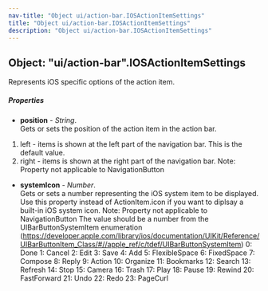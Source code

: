 ```yaml
---
nav-title: "Object ui/action-bar.IOSActionItemSettings"
title: "Object ui/action-bar.IOSActionItemSettings"
description: "Object ui/action-bar.IOSActionItemSettings"
---
```

## Object: "ui/action-bar".IOSActionItemSettings  
Represents iOS specific options of the action item.

##### Properties
 - **position** - _String_.    
  Gets or sets the position of the action item in the action bar.
 1. left - items is shown at the left part of the navigation bar. This is the default value.
 2. right - items is shown at the right part of the navigation bar.
Note: Property not applicable to NavigationButton
 - **systemIcon** - _Number_.    
  Gets or sets a number representing the iOS system item to be displayed.
Use this property instead of ActionItem.icon if you want to diplsay a built-in iOS system icon.
Note: Property not applicable to NavigationButton
The value should be a number from the UIBarButtonSystemItem enumeration
(https://developer.apple.com/library/ios/documentation/UIKit/Reference/UIBarButtonItem_Class/#//apple_ref/c/tdef/UIBarButtonSystemItem)
 0: Done
 1: Cancel
 2: Edit
 3: Save
 4: Add
 5: FlexibleSpace
 6: FixedSpace
 7: Compose
 8: Reply
 9: Action
10: Organize
11: Bookmarks
12: Search
13: Refresh
14: Stop
15: Camera
16: Trash
17: Play
18: Pause
19: Rewind
20: FastForward
21: Undo
22: Redo
23: PageCurl